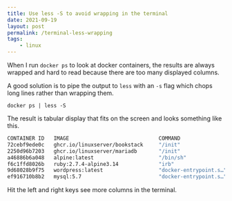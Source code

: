 ```yaml
---
title: Use less -S to avoid wrapping in the terminal
date: 2021-09-19
layout: post
permalink: /terminal-less-wrapping
tags: 
    - linux
---
```


When I run `docker ps` to look at docker containers, the results are always wrapped and hard to read because there are 
too many displayed columns.

A good solution is to pipe the output to `less` with an `-s` flag which chops long lines
rather than wrapping them.

`docker ps | less -S`

The result is tabular display that fits on the screen and looks something like this. 

```bash
CONTAINER ID   IMAGE                             COMMAND                  CREATED        STATUS                PORTS                                            NAMES
72cebf9ede0c   ghcr.io/linuxserver/bookstack     "/init"                  30 hours ago   Up 14 hours           443/tcp, 0.0.0.0:6890->80/tcp                    bookstack
2250d96b7203   ghcr.io/linuxserver/mariadb       "/init"                  30 hours ago   Up 30 hours           3306/tcp                                         bookstack_db
a46886b6a048   alpine:latest                     "/bin/sh"                2 days ago     Up 2 days             0.0.0.0:5000->80/tcp                             optimistic_lederberg
f6c1ffd8026b   ruby:2.7.4-alpine3.14             "irb"                    13 days ago    Up 13 days                                                             ruby-2.7
9d68028b9f75   wordpress:latest                  "docker-entrypoint.s…"   5 months ago   Up 5 months           0.0.0.0:4444->80/tcp                             wordpress_setup_wordpress_1
ef916710b8b2   mysql:5.7                         "docker-entrypoint.s…"   5 months ago   Up 5 months           3306/tcp, 33060/tcp
```

Hit the left and right keys see more columns in the terminal.




